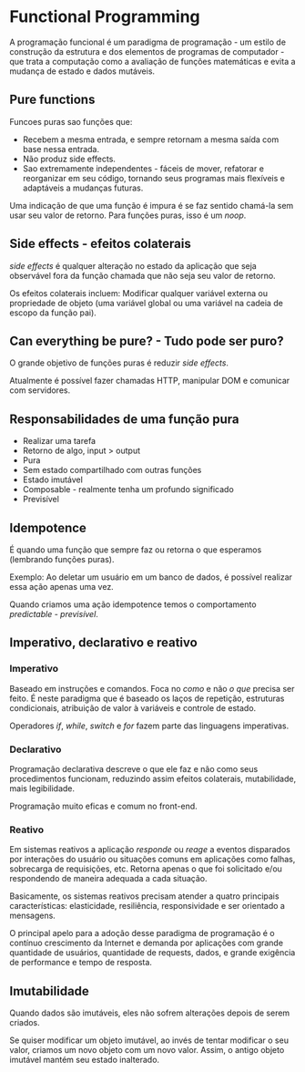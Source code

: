 # Functional Programming
A programação funcional é um paradigma de programação - um estilo de construção da estrutura e dos elementos de programas de computador - que trata a computação como a avaliação de funções matemáticas e evita a mudança de estado e dados mutáveis.

## Pure functions
Funcoes puras sao funções que:
* Recebem a mesma entrada, e sempre retornam a mesma saída com base nessa entrada.
* Não produz side effects.
* Sao extremamente independentes - fáceis de mover, refatorar e reorganizar em seu código, tornando seus programas mais flexíveis e adaptáveis ​​a mudanças futuras.

Uma indicação de que uma função é impura é se faz sentido chamá-la sem usar seu valor de retorno. Para funções puras, isso é um *noop*.

## Side effects - efeitos colaterais
*side effects* é qualquer alteração no estado da aplicação que seja observável fora da função chamada que não seja seu valor de retorno.

Os efeitos colaterais incluem: Modificar qualquer variável externa ou propriedade de objeto (uma variável global ou uma variável na cadeia de escopo da função pai).

## Can everything be pure? - Tudo pode ser puro?
O grande objetivo de funções puras é reduzir *side effects*.

Atualmente é possível fazer chamadas HTTP, manipular DOM e comunicar com servidores.

## Responsabilidades de uma função pura
* Realizar uma tarefa
* Retorno de algo, input > output
* Pura
* Sem estado compartilhado com outras funções
* Estado imutável
* Composable - realmente tenha um profundo significado
* Previsível

## Idempotence
É quando uma função que sempre faz ou retorna o que esperamos (lembrando funções puras).

Exemplo: Ao deletar um usuário em um banco de dados, é possível realizar essa ação apenas uma vez.

Quando criamos uma ação idempotence temos o comportamento *predictable - previsível*.

## Imperativo, declarativo e reativo

### Imperativo
Baseado em instruções e comandos. Foca no *como* e não *o que* precisa ser feito. É neste paradigma que é baseado os laços de repetição, estruturas condicionais, atribuição de valor à variáveis e controle de estado.

Operadores *if*, *while*, *switch* e *for* fazem parte das linguagens imperativas.

### Declarativo
Programação declarativa descreve o que ele faz e não como seus procedimentos funcionam, reduzindo assim efeitos colaterais, mutabilidade, mais legibilidade.

Programação muito eficas e comum no front-end.

### Reativo
Em sistemas reativos a aplicação *responde* ou *reage* a eventos disparados por interações do usuário ou situações comuns em aplicações como falhas, sobrecarga de requisições, etc. Retorna apenas o que foi solicitado e/ou respondendo de maneira adequada a cada situação.

Basicamente, os sistemas reativos precisam atender a quatro principais características: elasticidade, resiliência, responsividade e ser orientado a mensagens.

O principal apelo para a adoção desse paradigma de programação é o contínuo crescimento da Internet e demanda por aplicações com grande quantidade de usuários, quantidade de requests, dados, e grande exigência de performance e tempo de resposta.

## Imutabilidade
Quando dados são imutáveis, eles não sofrem alterações depois de serem criados. 

Se quiser modificar um objeto imutável, ao invés de tentar modificar o seu valor, criamos um novo objeto com um novo valor. Assim, o antigo objeto imutável mantém seu estado inalterado.

